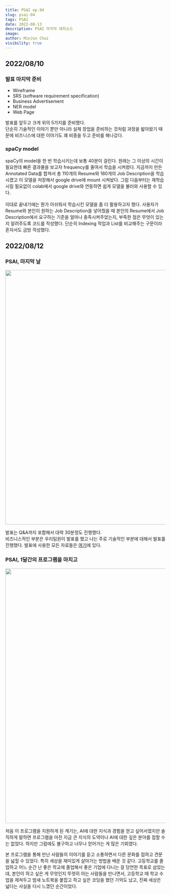 ```yaml
---
title: PSAI ep.04
slug: psai-04
tags: PSAI
date: 2022-08-13
description: PSAI 마지막 에피소드
image: 
author: MinJun Choi
visibility: true
---
```


## 2022/08/10
### 발표 마지막 준비
* Wireframe 
* SRS (software requirement specification)
* Business Advertisement
* NER model
* Web Page

발표를 앞두고 크게 위의 5가지를 준비했다. </br>
단순히 기술적인 이야기 뿐만 아니라 실제 창업을 준비하는 것처럼 과정을 밟아왔기 때문에 비즈니스에 대한 이야기도 꽤 비중을 두고 준비를 해나갔다. </br>

### spaCy model
spaCy의 model을 한 번 학습시키는데 보통 40분이 걸린다. 원래는 그 이상의 시간이 필요한데 빠른 결과물을 보고자 frequency를 줄여서 학습을 시켜왔다. 지금까지 만든 Annotated Data를 합쳐서 총 110개의 Resume와 160개의 Job Description을 학습시켰고 이 모델을 저장해서 google drive에 mount 시켜놨다. 그럼 다음부터는 재학습시킬 필요없이 colab에서 google drive와 연동하면 쉽게 모델을 불러와 사용할 수 있다.
</br></br>
이대로 끝내기에는 뭔가 아쉬워서 학습시킨 모델을 좀 더 활용하고자 했다. 사용자가 Resume와 본인이 원하는 Job Description을 넣어줬을 때 본인의 Resume에서 Job Description에서 요구하는 기준을 얼마나 충족시켜주었는지, 부족한 점은 무엇이 있는지 알려주도록 코드를 작성했다. 단순히 Indexing 작업과 List를 비교해주는 구문이라 혼자서도 금방 작성했다.

## 2022/08/12
### PSAI, 마지막 날
<center>
<img src="/psai-04/01.jpg"  width="800">
</center>

발표는 Q&A까지 포함해서 대략 30분정도 진행했다. </br>비즈니스적인 부분은 우리팀원이 발표를 했고 나는 주로 기술적인 부분에 대해서 발표를 진행했다. 발표에 사용한 모든 자료들은 [여기](https://github.com/tulee3474/AI_Resume_Builder)에 있다.</br>

### PSAI, 1달간의 프로그램을 마치고
<center>
<img src="/psai-04/02.jpg"  width="800">
</center>

처음 이 프로그램을 지원하게 된 계기는, AI에 대한 지식과 경험을 얻고 싶어서였지만 솔직하게 말하면 프로그램을 마친 지금 큰 지식의 도약이나 AI에 대한 깊은 분야를 접할 수는 없었다. 하지만 그럼에도 불구하고 너무나 얻어가는 게 많은 기회였다. </br>

본 프로그램을 통해 만난 사람들의 이야기를 듣고 소통하면서 다른 문화를 접하고 견문을 넓힐 수 있었다. 특히 세상을 재미있게 살아가는 방법을 배운 것 같다. 고등학교를 졸업하고 어느 순간 난 좋은 학교에 졸업해서 좋은 기업에 다니는 걸 당연한 목표로 삼았는데, 본인이 하고 싶은 게 무엇인지 뚜렷히 아는 사람들을 만나면서, 고등학교 때 학교 수업을 제쳐두고 밤새 노트북을 붙잡고 하고 싶은 코딩을 했던 기억도 났고, 진짜 세상은 넓다는 사실을 다시 느꼈던 순간이었다.